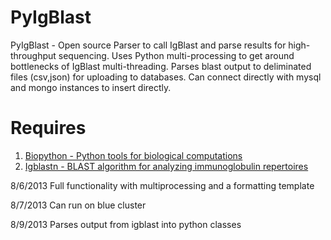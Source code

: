 PyIgBlast
=========

PyIgBlast - Open source Parser to call IgBlast and parse results for high-throughput sequencing. 
Uses Python multi-processing to get around bottlenecks of IgBlast multi-threading. 
Parses blast output to deliminated files (csv,json) for uploading to databases. 
Can connect directly with mysql and mongo instances to insert directly.

Requires
=========

1.   [Biopython - Python tools for biological computations](http://biopython.org/wiki/Download)
2.   [Igblastn - BLAST algorithm for analyzing immunoglobulin repertoires](ftp://ftp.ncbi.nih.gov/blast/executables/igblast/release/)

8/6/2013 Full functionality with multiprocessing and a formatting template

8/7/2013 Can run on blue cluster

8/9/2013 Parses output from igblast into python classes
